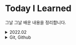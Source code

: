 # Today I Learned

그날 그날 배운 내용을 정리합니다.

<details>
<summary>2022.02</summary>
<div markdown="1">
  
[2022.02.14](https://github.com/kinggoguma/TIL/tree/main/2022)

</div>
</details>
  
<details>
<summary>Git, Github</summary>
<div markdown="1">
  
[Git, Github](https://github.com/kinggoguma/TIL/tree/main/Git%2C%20Github)
  
</div>
</details>
